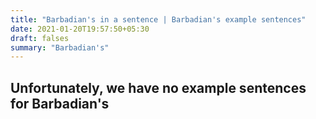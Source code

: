 ```yaml
---
title: "Barbadian's in a sentence | Barbadian's example sentences"
date: 2021-01-20T19:57:50+05:30
draft: falses
summary: "Barbadian's"
---
```

## Unfortunately, we have no example sentences for Barbadian's                 
